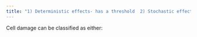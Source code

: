 ```yaml
---
title: "1) Deterministic effects- has a threshold  2) Stochastic effects- has no threshold"
---
```

Cell damage can be classified as either:


